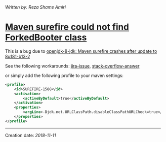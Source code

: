 _Written by: Reza Shams Amiri_
# [Maven surefire could not find ForkedBooter class][HSCQ5MSCNFFCN1L1]

This is a bug due to [openjdk-8-jdk: Maven surefire crashes after update to 8u181-b13-2][HBDO9]

See the following workarounds: [jira-issue][HIAOJBS1F1PCAJPSI3TC1], [stack-overflow-answer][HSCA51]

or simply add the following profile to your maven settings:
``` xml
<profile>
    <id>SUREFIRE-1588</id>
    <activation>
        <activeByDefault>true</activeByDefault>
    </activation>
    <properties>
        <argLine>-Djdk.net.URLClassPath.disableClassPathURLCheck=true</argLine>
    </properties>
</profile>
```

* * *
Creation date: _2018-11-11_

[HSCQ5MSCNFFCN1L1]: https://stackoverflow.com/questions/53010200/maven-surefire-could-not-find-forkedbooter-class?noredirect=1&lq=1
[HBDO9]: http://bugs.debian.org/911925
[HIAOJBS1F1PCAJPSI3TC1]: https://issues.apache.org/jira/browse/SUREFIRE-1588?focusedCommentId=16671777&page=com.atlassian.jira.plugin.system.issuetabpanels%3Acomment-tabpanel#comment-16671777
[HSCA51]: https://stackoverflow.com/a/53016532/161312